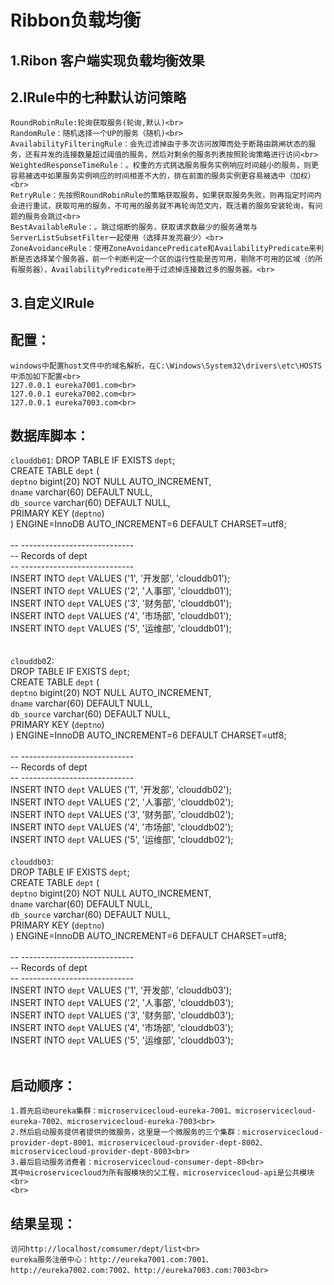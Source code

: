 # Ribbon负载均衡
## 1.Ribon 客户端实现负载均衡效果
## 2.IRule中的七种默认访问策略
    RoundRobinRule:轮询获取服务(轮询,默认)<br>
    RandomRule：随机选择一个UP的服务（随机)<br>
    AvailabilityFilteringRule：会先过滤掉由于多次访问故障而处于断路由跳闸状态的服务，还有并发的连接数量超过阈值的服务，然后对剩余的服务列表按照轮询策略进行访问<br>
    WeightedResponseTimeRule：。权重的方式挑选服务服务实例响应时间越小的服务，则更容易被选中如果服务实例响应的时间相差不大的，排在前面的服务实例更容易被选中（加权）<br>
    RetryRule：先按照RoundRobinRule的策略获取服务，如果获取服务失败，则再指定时间内会进行重试，获取可用的服务，不可用的服务就不再轮询范文内，既活着的服务安装轮询，有问题的服务会跳过<br>
    BestAvailableRule：。跳过熔断的服务，获取请求数最少的服务通常与ServerListSubsetFilter一起使用（选择并发亮最少）<br>
    ZoneAvoidanceRule：使用ZoneAvoidancePredicate和AvailabilityPredicate来判断是否选择某个服务器，前一个判断判定一个区的运行性能是否可用，剔除不可用的区域（的所有服务器），AvailabilityPredicate用于过滤掉连接数过多的服务器。<br>
## 3.自定义IRule

## 配置：
	windows中配置host文件中的域名解析，在C:\Windows\System32\drivers\etc\HOSTS中添加如下配置<br>
	127.0.0.1 eureka7001.com<br>
	127.0.0.1 eureka7002.com<br>
	127.0.0.1 eureka7003.com<br>
## 数据库脚本：
```clouddb01```:
DROP TABLE IF EXISTS `dept`;<br>
CREATE TABLE `dept` (<br>
  `deptno` bigint(20) NOT NULL AUTO_INCREMENT,<br>
  `dname` varchar(60) DEFAULT NULL,<br>
  `db_source` varchar(60) DEFAULT NULL,<br>
  PRIMARY KEY (`deptno`)<br>
) ENGINE=InnoDB AUTO_INCREMENT=6 DEFAULT CHARSET=utf8;<br>
<br>
-- ----------------------------<br>
-- Records of dept<br>
-- ----------------------------<br>
INSERT INTO `dept` VALUES ('1', '开发部', 'clouddb01');<br>
INSERT INTO `dept` VALUES ('2', '人事部', 'clouddb01');<br>
INSERT INTO `dept` VALUES ('3', '财务部', 'clouddb01');<br>
INSERT INTO `dept` VALUES ('4', '市场部', 'clouddb01');<br>
INSERT INTO `dept` VALUES ('5', '运维部', 'clouddb01');<br>
<br>
<br>
```clouddb0```2:<br>
DROP TABLE IF EXISTS `dept`;<br>
CREATE TABLE `dept` (<br>
  `deptno` bigint(20) NOT NULL AUTO_INCREMENT,<br>
  `dname` varchar(60) DEFAULT NULL,<br>
  `db_source` varchar(60) DEFAULT NULL,<br>
  PRIMARY KEY (`deptno`)<br>
) ENGINE=InnoDB AUTO_INCREMENT=6 DEFAULT CHARSET=utf8;<br>
<br>
-- ----------------------------<br>
-- Records of dept<br>
-- ----------------------------<br>
INSERT INTO `dept` VALUES ('1', '开发部', 'clouddb02');<br>
INSERT INTO `dept` VALUES ('2', '人事部', 'clouddb02');<br>
INSERT INTO `dept` VALUES ('3', '财务部', 'clouddb02');<br>
INSERT INTO `dept` VALUES ('4', '市场部', 'clouddb02');<br>
INSERT INTO `dept` VALUES ('5', '运维部', 'clouddb02');<br>
<br>
```clouddb03```:<br>
DROP TABLE IF EXISTS `dept`;<br>
CREATE TABLE `dept` (<br>
  `deptno` bigint(20) NOT NULL AUTO_INCREMENT,<br>
  `dname` varchar(60) DEFAULT NULL,<br>
  `db_source` varchar(60) DEFAULT NULL,<br>
  PRIMARY KEY (`deptno`)<br>
) ENGINE=InnoDB AUTO_INCREMENT=6 DEFAULT CHARSET=utf8;<br>
<br>
-- ----------------------------<br>
-- Records of dept<br>
-- ----------------------------<br>
INSERT INTO `dept` VALUES ('1', '开发部', 'clouddb03');<br>
INSERT INTO `dept` VALUES ('2', '人事部', 'clouddb03');<br>
INSERT INTO `dept` VALUES ('3', '财务部', 'clouddb03');<br>
INSERT INTO `dept` VALUES ('4', '市场部', 'clouddb03');<br>
INSERT INTO `dept` VALUES ('5', '运维部', 'clouddb03');<br>
<br>
## 启动顺序：<br>
	1.首先启动eureka集群：microservicecloud-eureka-7001、microservicecloud-eureka-7002、microservicecloud-eureka-7003<br>
	2.然后启动服务提供者提供的微服务，这里是一个微服务的三个集群：microservicecloud-provider-dept-8001、microservicecloud-provider-dept-8002、microservicecloud-provider-dept-8003<br>
	3.最后启动服务消费者：microservicecloud-consumer-dept-80<br>
	其中microservicecloud为所有服模块的父工程，microservicecloud-api是公共模块<br>
	<br>
## 结果呈现：
	访问http://localhost/comsumer/dept/list<br>
	eureka服务注册中心：http://eureka7001.com:7001、http://eureka7002.com:7002、http://eureka7003.com:7003<br>
